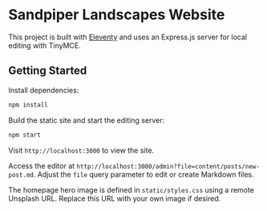 # Sandpiper Landscapes Website

This project is built with [Eleventy](https://www.11ty.dev/) and uses an Express.js server for local editing with TinyMCE.

## Getting Started

Install dependencies:

```bash
npm install
```

Build the static site and start the editing server:

```bash
npm start
```

Visit `http://localhost:3000` to view the site.

Access the editor at `http://localhost:3000/admin?file=content/posts/new-post.md`. Adjust the `file` query parameter to edit or create Markdown files.

The homepage hero image is defined in `static/styles.css` using a remote Unsplash URL. Replace this URL with your own image if desired.
